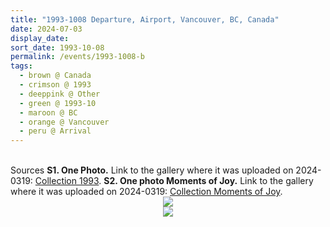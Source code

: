 ```yaml
---
title: "1993-1008 Departure, Airport, Vancouver, BC, Canada"
date: 2024-07-03
display_date: 
sort_date: 1993-10-08
permalink: /events/1993-1008-b
tags:
  - brown @ Canada
  - crimson @ 1993
  - deeppink @ Other
  - green @ 1993-10
  - maroon @ BC
  - orange @ Vancouver
  - peru @ Arrival
---
```


<br>

<wave-list>
  <list-title color="DarkSeaGreen" width="40">Sources</list-title>
  <list-item color="BlanchedAlmond" width="280"><b>S1. One Photo.</b> Link to the gallery where it was uploaded on 2024-0319: <a href="https://eternalmoments.smugmug.com/Collections/Edward-Saugstad-Collection/1993">Collection 1993</a>.</list-item>
  <list-item color="Lavender" width="280"><b>S2. One photo Moments of Joy.</b> Link to the gallery where it was uploaded on 2024-0319: <a href="https://eternalmoments.smugmug.com/Collections/Edward-Saugstad-Collection/Moments-of-Joy">Collection Moments of Joy</a>.</list-item>
  
</wave-list>

<div style="text-align: center"><img src="https://pub-bcc3cbe9b1e94ba1ac28915f7a3900fa.r2.dev/1993-1008_Departure_Airport_Vancouver_BC_Canada_01_(Photo_credit_Edward_Saugstad).jpg" /></div>

<div style="text-align: center"><img src="https://pub-bcc3cbe9b1e94ba1ac28915f7a3900fa.r2.dev/1993-1008_Departure_Airport_Vancouver_BC_Canada_01a_(Photo_credit_Edward_Saugstad).jpg" /></div>